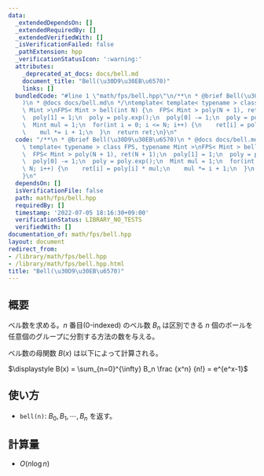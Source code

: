 ```yaml
---
data:
  _extendedDependsOn: []
  _extendedRequiredBy: []
  _extendedVerifiedWith: []
  _isVerificationFailed: false
  _pathExtension: hpp
  _verificationStatusIcon: ':warning:'
  attributes:
    _deprecated_at_docs: docs/bell.md
    document_title: "Bell(\u30D9\u30EB\u6570)"
    links: []
  bundledCode: "#line 1 \"math/fps/bell.hpp\"\n/**\n * @brief Bell(\u30D9\u30EB\u6570\
    )\n * @docs docs/bell.md\n */\ntemplate< template< typename > class FPS, typename\
    \ Mint >\nFPS< Mint > bell(int N) {\n  FPS< Mint > poly(N + 1), ret(N + 1);\n\
    \  poly[1] = 1;\n  poly = poly.exp();\n  poly[0] -= 1;\n  poly = poly.exp();\n\
    \  Mint mul = 1;\n  for(int i = 0; i <= N; i++) {\n    ret[i] = poly[i] * mul;\n\
    \    mul *= i + 1;\n  }\n  return ret;\n}\n"
  code: "/**\n * @brief Bell(\u30D9\u30EB\u6570)\n * @docs docs/bell.md\n */\ntemplate<\
    \ template< typename > class FPS, typename Mint >\nFPS< Mint > bell(int N) {\n\
    \  FPS< Mint > poly(N + 1), ret(N + 1);\n  poly[1] = 1;\n  poly = poly.exp();\n\
    \  poly[0] -= 1;\n  poly = poly.exp();\n  Mint mul = 1;\n  for(int i = 0; i <=\
    \ N; i++) {\n    ret[i] = poly[i] * mul;\n    mul *= i + 1;\n  }\n  return ret;\n\
    }\n"
  dependsOn: []
  isVerificationFile: false
  path: math/fps/bell.hpp
  requiredBy: []
  timestamp: '2022-07-05 18:16:30+09:00'
  verificationStatus: LIBRARY_NO_TESTS
  verifiedWith: []
documentation_of: math/fps/bell.hpp
layout: document
redirect_from:
- /library/math/fps/bell.hpp
- /library/math/fps/bell.hpp.html
title: "Bell(\u30D9\u30EB\u6570)"
---
```

## 概要

ベル数を求める。$n$ 番目(0-indexed) のベル数 $B_n$ は区別できる $n$ 個のボールを任意個のグループに分割する方法の数を与える。

ベル数の母関数 $B(x)$ は以下によって計算される。

$\displaystyle B(x) = \sum_{n=0}^{\infty} B_n \frac {x^n} {n!} = e^{e^x-1}$

## 使い方

* `bell(n)`: $B_0, B_1, \cdots, B_n$ を返す。

## 計算量

* $O(n \log n)$
